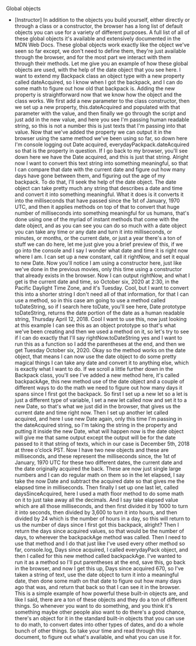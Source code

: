 Global objects
- [Instructor] In addition to the objects you build yourself, either directly or through a class or a constructor, the browser has a long list of default objects you can use for a variety of different purposes. A full list of all of these global objects it's available and extensively documented in the MDN Web Docs. These global objects work exactly like the object we've seen so far except, we don't need to define them, they're just available through the browser, and for the most part we interact with them through their methods. Let me give you an example of how these global objects are used, with the help of the date object that you see here. I want to extend my Backpack class an object type with a new property called dateAcquired, so I know when I got the backpack, and I can do some math to figure out how old that backpack is. Adding the new property is straightforward now that we know how the object and the class works. We first add a new parameter to the class constructor, then we set up a new property, this.dateAcquired and populated with that parameter with the value, and then finally we go through the script and just add in the new value, and here you see I'm passing human readable string, so this is not a number this is just texts that I'm passing into that value. Now that we've added the property we can output it in the browser using the same method we've been using so far, so down here I'm console logging out Date acquired, everydayPackpack.dateAcquired so that is the property in question. If I go back to my browser, you'll see down here we have the Date acquired, and this is just that string. Alright now I want to convert this text string into something meaningful, so that I can compare that date with the current date and figure out how many days have gone between them, and figuring out the age of my backpack. To do that, I'll seek the help of the date object. The date object can take pretty much any string that describes a date and time and convert it into something meaningful. What it does is it converts it into the milliseconds that have passed since the 1st of January, 1970 UTC, and then it applies methods on top of that to convert that huge number of milliseconds into something meaningful for us humans, that's done using one of the myriad of instant methods that come with the date object, and as you can see you can do so much with a date object you can take any time or any date and turn it into milliseconds, or minutes, or months, or the current date, or just a year there's a ton of stuff we can do here, let me just give you a brief preview of this, if we go into the console and I say I wonder what date and time it is right now where I am. I can set up a new constant, call it rightNow, and set it equal to new Date. Now you'll notice I am using a constructor here, just like we've done in the previous movies, only this time using a constructor that already exists in the browser. Now I can output rightNow, and what I get is the current date and time, so October six, 2020 at 2:30, in the Pacific Daylight Time Zone, and it's Tuesday. Cool, but I want to convert this into a shorter string I don't need all of that information, for that I can use a method, so in this case am going to use a method called toDateString, so if I search here toDate, you'll see here, Date prototype toDateString, returns the date portion of the date as a human readable string, Thursday April 12, 2018. Cool I want to use this, now just looking at this example I can see this as an object prototype so that's what we've been creating and then we used a method on it, so let's try to see if I can do exactly that I'll say rightNow.toDateString yes and I want to run this as a function so I add the parentheses at the end, and then we get Tuesday October six, 2020. Okay so the method works on the date object, that means I can now use the date object to do some pretty magical things I can take any date and convert it to anything else, which is exactly what I want to do. If we scroll a little further down in the Backpack class, you'll see I've added a new method here, it's called backpackAge, this new method use of the date object and a couple of different ways to do the math we need to figure out how many days it spans since I first got the backpack. So first I set up a new let so a let is just a different type of variable, I set a new let called now and set it to a new Date, so that's what we just did in the browser, that gives us the current date and time right now. Then I set up another let called acquired, and here I use new Date again, only this time I'm passing in the dateAcquired string, so I'm taking the string in the property and putting it inside the new Date, what will happen now is the date object will give me that same output except the output will be for the date passed to it that string of texts, which in our case is December 5th, 2018 at three o'clock PST. Now I have two new objects and these are milliseconds, and these represent the milliseconds since, the 1st of January, 1970 UTC for these two different dates, the current date and the date originally acquired the back. These are now just single large numbers and I can do regular math on them so in the let elapsed, I say take the now Date and subtract the acquired date so that gives me the elapsed time in milliseconds. Then finally I set up one last let, called daysSinceAcquired, here I used a math floor method to do some math on it to just take away all the decimals. And I say take elapsed value which are all those milliseconds, and then first divided it by 1000 to turn it into seconds, then divided by 3,600 to turn it into hours, and then divided by 24 which is the number of hours in a day, so this will return to us the number of days since I first got this backpack, alright? Then I return the days since acquired values, so that would be the number of days, to wherever the backpackAge method was called. Then I need to use that method and I do that just like I've used every other method so far, console.log, Days since acquired, I called everydayPack object, and then I called for this new method called backpackAge. I've wanted to run it as a method so I'll put parentheses at the end, save this, go back in the browser, and now I get this up, Days since acquired 670, so I've taken a string of text, use the date object to turn it into a meaningful date, then done some math on that date to figure out how many days ago that was, and return that back so that I can see it in the browser. This is a simple example of how powerful these built-in objects are, and like I said, there are a ton of these objects and they do a ton of different things. So whenever you want to do something, and you think it's something maybe other people also want to do there's a good chance, there's an object for it in the standard built-in objects that you can use to do math, to convert dates into other types of dates, and do a whole bunch of other things. So take your time and read through this document, to figure out what's available, and what you can use it for.